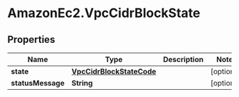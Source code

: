 # AmazonEc2.VpcCidrBlockState

## Properties

Name | Type | Description | Notes
------------ | ------------- | ------------- | -------------
**state** | [**VpcCidrBlockStateCode**](VpcCidrBlockStateCode.md) |  | [optional] 
**statusMessage** | **String** |  | [optional] 


